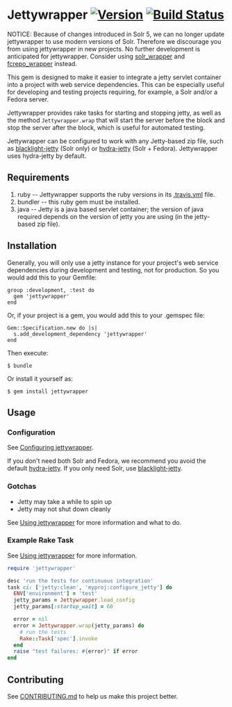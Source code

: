 # Jettywrapper [![Version](https://badge.fury.io/gh/projecthydra%2Fjettywrapper.png)](http://badge.fury.io/gh/projecthydra%2Fjettywrapper) [![Build Status](https://travis-ci.org/projecthydra/jettywrapper.png?branch=master)](https://travis-ci.org/projecthydra/jettywrapper)

NOTICE:  Because of changes introduced in Solr 5, we can no longer update jettywrapper to use modern versions of Solr. Therefore we discourage you from using jettywrapper in new projects.  No further development is anticipated for jettywrapper. Consider using [solr_wrapper](https://github.com/cbeer/solr_wrapper) and [fcrepo_wrapper](https://github.com/cbeer/fcrepo_wrapper) instead.

This gem is designed to make it easier to integrate a jetty servlet container into a project with web service dependencies.  This can be especially useful for developing and testing projects requiring, for example, a Solr and/or a Fedora server.

Jettywrapper provides rake tasks for starting and stopping jetty, as well as the method `Jettywrapper.wrap` that will start the server before the block and stop the server after the block, which is useful for automated testing.

Jettywrapper can be configured to work with any Jetty-based zip file, such as [blacklight-jetty](https://github.com/projectblacklight/blacklight-jetty) (Solr only) or [hydra-jetty](https://github.com/projecthydra/hydra-jetty) (Solr + Fedora). Jettywrapper uses hydra-jetty by default.

## Requirements

1.  ruby -- Jettywrapper supports the ruby versions in its [.travis.yml](.travis.yml) file.
2.  bundler -- this ruby gem must be installed.
3.  java -- Jetty is a java based servlet container; the version of java required depends on the version of jetty you are using (in the jetty-based zip file).

## Installation

Generally, you will only use a jetty instance for your project's web service dependencies during development and testing, not for production. So you would add this to your Gemfile:

```
group :development, :test do
  gem 'jettywrapper'
end
```

Or, if your project is a gem, you would add this to your .gemspec file:

```
Gem::Specification.new do |s|
  s.add_development_dependency 'jettywrapper'
end
```

Then execute:

    $ bundle

Or install it yourself as:

    $ gem install jettywrapper


## Usage

### Configuration

See [Configuring jettywrapper](https://github.com/projecthydra/jettywrapper/wiki/Configuring-jettywrapper).

If you don't need both Solr and Fedora, we recommend you avoid the default [hydra-jetty](https://github.com/projecthydra/hydra-jetty). If you only need Solr, use [blacklight-jetty](https://github.com/projectblacklight/blacklight-jetty).

### Gotchas

* Jetty may take a while to spin up
* Jetty may not shut down cleanly

See [Using jettywrapper](https://github.com/projecthydra/jettywrapper/wiki/Using-jettywrapper) for more information and what to do.

### Example Rake Task

See [Using jettywrapper](https://github.com/projecthydra/jettywrapper/wiki/Using-jettywrapper) for more information.

```ruby
require 'jettywrapper'

desc 'run the tests for continuous integration'
task ci: ['jetty:clean', 'myproj:configure_jetty'] do
  ENV['environment'] = 'test'
  jetty_params = Jettywrapper.load_config
  jetty_params[:startup_wait] = 60

  error = nil
  error = Jettywrapper.wrap(jetty_params) do
    # run the tests
    Rake::Task['spec'].invoke
  end
  raise "test failures: #{error}" if error
end
```

## Contributing

See [CONTRIBUTING.md](https://github.com/projecthydra/jettywrapper/blob/master/CONTRIBUTING.md) to help us make this project better.
